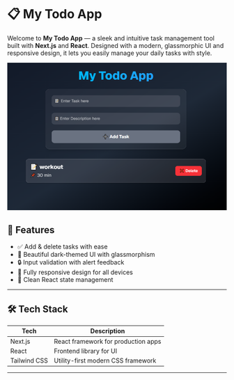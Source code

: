 # 📋 My Todo App

Welcome to **My Todo App** — a sleek and intuitive task management tool built with **Next.js** and **React**. Designed with a modern, glassmorphic UI and responsive design, it lets you easily manage your daily tasks with style.

![Todo App Preview](./Todo%20Preview.png)

## 🚀 Features

- ✅ Add & delete tasks with ease
- 💎 Beautiful dark-themed UI with glassmorphism
- 🔒 Input validation with alert feedback
- 📱 Fully responsive design for all devices
- 🧠 Clean React state management

---

## 🛠 Tech Stack

| Tech         | Description                         |
|--------------|-------------------------------------|
| Next.js      | React framework for production apps |
| React        | Frontend library for UI             |
| Tailwind CSS | Utility-first modern CSS framework  |

---
